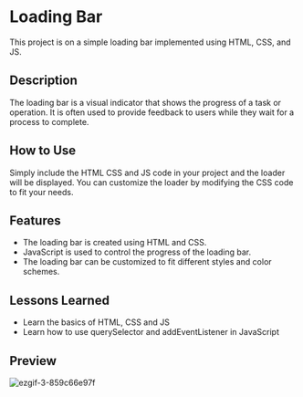 # Loading Bar

This project is on a simple loading bar implemented using HTML, CSS, and JS.

## Description

The loading bar is a visual indicator that shows the progress of a task or operation. It is often used to provide feedback to users while they wait for a process to complete.

## How to Use

Simply include the HTML CSS and JS code in your project and the loader will be displayed. You can customize the loader by modifying the CSS code to fit your needs.

## Features

- The loading bar is created using HTML and CSS.
- JavaScript is used to control the progress of the loading bar.
- The loading bar can be customized to fit different styles and color schemes.

## Lessons Learned

- Learn the basics of HTML, CSS and JS
- Learn how to use querySelector and addEventListener in JavaScript

## Preview

![ezgif-3-859c66e97f](https://github.com/jammy25/Html-Css-Js-Projects/assets/105405058/96912783-d984-40b7-b477-39c4130e37a1)
